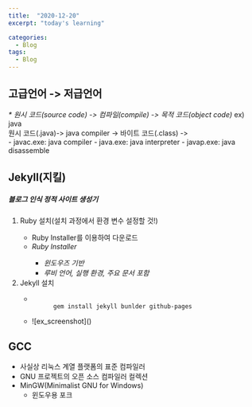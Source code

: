 ```yaml
---
title:  "2020-12-20"
excerpt: "today's learning"

categories:
  - Blog
tags:
  - Blog
---
```


## 고급언어 -> 저급언어
<em>* 원시 코드(source code) -> 컴파일(compile) -> 목적 코드(object code)</em>
  ex) java  
      원시 코드(.java)-> java compiler -> 바이트 코드(.class) ->  
      - javac.exe: java compiler
      - java.exe: java interpreter
      - javap.exe: java disassemble
      
  
  


  
## Jekyll(지킬)
##### <em>블로그 인식 정적 사이트 생성기</em>
  <ol> 
    <li>Ruby 설치(설치 과정에서 환경 변수 설정할 것!)</li>
    <ul>
      <li>Ruby Installer를 이용하여 다운로드</li>
      <li><em>Ruby Installer</em></li> 
      <ul>
        <li><em>윈도우즈 기반</em></li> 
        <li><em>루비 언어, 실행 환경, 주요 문서 포함</em></li>
      </ul>
    </ul>
    <li>Jekyll 설치</li>
    <ul>
      <li><code>
      gem install jekyll bunlder github-pages  
        </code></li>
      <li>![ex_screenshot]()</li>
    </ul>
  </ol>
 
  
  

## GCC
* 사실상 리눅스 계열 플랫폼의 표준 컴파일러
* GNU 프로젝트의 오픈 소스 컴파일러 컬렉션
* MinGW(Minimalist GNU for Windows)  
  * 윈도우용 포크
